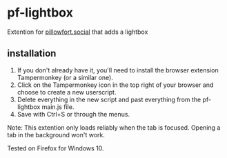 # pf-lightbox
Extention for [pillowfort.social](https://www.pillowfort.social/) that adds a lightbox

## installation
1. If you don't already have it, you'll need to install the browser extension Tampermonkey (or a similar one).
2. Click on the Tampermonkey icon in the top right of your browser and choose to create a new userscript.
3. Delete everything in the new script and past everything from the pf-lightbox main.js file.
4. Save with Ctrl+S or through the menus.

Note: This extention only loads reliably when the tab is focused. Opening a tab in the background won't work.

Tested on Firefox for Windows 10.
